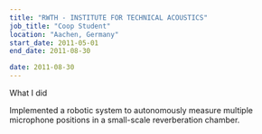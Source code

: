 ```yaml
---
title: "RWTH - INSTITUTE FOR TECHNICAL ACOUSTICS"
job_title: "Coop Student"
location: "Aachen, Germany"
start_date: 2011-05-01
end_date: 2011-08-30

date: 2011-08-30
---
```


<div><label>
	What I did
</label></div>

Implemented a robotic system to autonomously measure multiple microphone positions in a small-scale reverberation chamber.